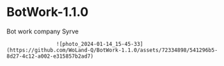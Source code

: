 # BotWork-1.1.0
 Bot work company Syrve



                    ![photo_2024-01-14_15-45-33](https://github.com/WoLand-Q/BotWork-1.1.0/assets/72334898/541296b5-8d27-4c12-a002-e315857b2ad7)
